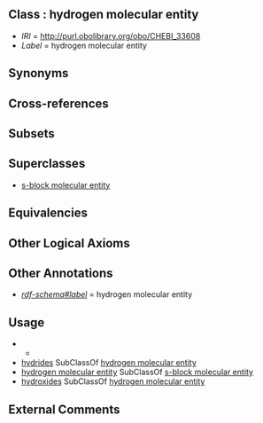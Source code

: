 
## Class : hydrogen molecular entity

 * *IRI* = http://purl.obolibrary.org/obo/CHEBI_33608
 * *Label* = hydrogen molecular entity

## Synonyms


## Cross-references


## Subsets


## Superclasses

 * [s-block molecular entity](../../CHEBI/74/CHEBI_33674.md)

## Equivalencies


## Other Logical Axioms


## Other Annotations

 * *[rdf-schema#label](../../el/rdf-schema#label.md)* = hydrogen molecular entity

## Usage

 * -
 * [hydrides](../../CHEBI/92/CHEBI_33692.md) SubClassOf [hydrogen molecular entity](../../CHEBI/08/CHEBI_33608.md)
 * [hydrogen molecular entity](../../CHEBI/08/CHEBI_33608.md) SubClassOf [s-block molecular entity](../../CHEBI/74/CHEBI_33674.md)
 * [hydroxides](../../CHEBI/51/CHEBI_24651.md) SubClassOf [hydrogen molecular entity](../../CHEBI/08/CHEBI_33608.md)

## External Comments

